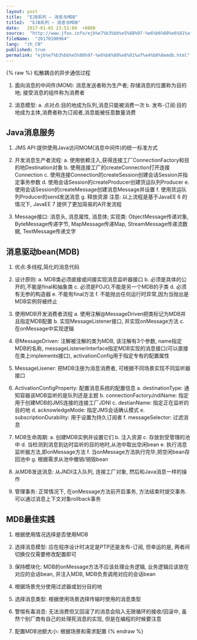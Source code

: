 ```yaml
---
layout: post
title:  "EJB系列 – 消息与MDB"
title2:  "EJB系列 – 消息与MDB"
date:   2017-01-01 23:51:04  +0800
source:  "http://www.jfox.info/ejb%e7%b3%bb%e5%88%97-%e6%b6%88%e6%81%af%e4%b8%8emdb.html"
fileName:  "20170100964"
lang:  "zh_CN"
published: true
permalink: "ejb%e7%b3%bb%e5%88%97-%e6%b6%88%e6%81%af%e4%b8%8emdb.html"
---
```

{% raw %}
松散耦合的异步通信过程

1. 面向消息的中间件(MOM): 消息发送者称为生产者; 存储消息的位置称为目的地; 接受消息的组件称为消费者

 2. 消息模型: 
a. 点对点:目的地成为队列,消息只能被消费一次
b. 发布-订阅:目的地成为主体,消费者称为订阅者,消息能被任意数量消费 

##  Java消息服务 

 1. JMS API:提供使用Java访问MOM(消息中间件)的统一标准方式 

 2. 开发消息生产者流程:
a. 使用依赖注入,获得连接工厂ConnectionFactory和目的地Destination对象
b. 使用连接工厂的createConnection打开连接Connection
c. 使用连接Connection的createSession创建会话Session并指定事务参数
d. 使用会话Session的createProducer创建货运队列Producer
e. 使用会话Session的createMessage创建消息Message并设置
f. 使用货运队列Producer的send发送消息
g. 释放资源
注意: 以上流程是基于JavaEE 6 的情况下, JavaEE 7 提供了更加简易的A开发流程 

 3. Message接口: 消息头, 消息属性, 消息体; 实现类: ObjectMessage传递对象, ByteMessage传递字节, MapMessage传递Map, StreamMessage传递流数据, TextMessage传递文字 

##  消息驱动bean(MDB) 

 1. 优点:多线程,简化的消息代码 

 2. 设计原则: 
a. MDB类必须直接或间接实现消息监听器接口
b. 必须是具体的公开的,不能是final和抽象类
c. 必须是POJO,不能是另一个MDB的子类
d. 必须有无参的构造器
e. 不能有final方法
f. 不能抛出任何运行时异常,因为当抛出是MDB实例将被终止 

 3. 使用MDB开发消费者流程
a. 使用注解@MessageDriven把类标记为MDB并且指定MDB配置
b. 实现MessageListener接口, 并实现onMessage方法
c. 在onMessage中实现逻辑 

 4. @MessageDriven: 注解被注解的类为MDB, 该注解有3个参数, name指定MDB的名称, messageListenerInterface指定MDB实现的消息接口(可以直接在类上implements接口), activationConfig用于指定专有的配置属性 

 5. MessageLisener: 把MDB注册为消息消费者, 可根据不同场景实现不同监听器接口 

 6. ActivationConfigProperty: 配置消息系统的配置信息
a. destinationType: 通知容器该MDB监听的是队列还是主题
b. connectionFactoryJndiName: 指定用于创建MDB的JMS连接的连接工厂JDNI
c. destianName: 指定正在监听的目的地
d. acknowledgeMode: 指定JMS会话确认模式
e. subscriptionDurability: 用于设置为持久订阅者
f. messageSelector: 过滤消息 

 7. MDB生命周期:
a. 创建MDB实例并设置它们
b. 注入资源
c. 存放到受管理的池中
d. 当检测到消息到达时监听的目的地时,从池中取出空闲bean
e. 执行消息监听器方法,即onMessage方法
f. 当onMessage方法执行完毕,把空闲bean存回池中
g. 根据需求从池中撤销/销毁bean 

 8. 从MDB发送消息: 从JNDI注入队列, 连接工厂对象, 然后和Java消息一样的操作 

 9. 管理事务: 正常情况下, 在onMessage方法前开启事务, 方法结束时提交事务. 可以通过消息上下文对象rollback事务 

##  MDB最佳实践 

 1. 根据使用情况选择是否使用MDB 

 2. 选择消息模型: 应在程序设计时决定是PTP还是发布-订阅, 但幸运的是, 两者间切换仅仅需要修改配置即可 

 3. 保持模块化: MDB的onMessage方法不应该处理业务逻辑, 业务逻辑应该放在对应的会话bean, 并注入MDB, MDB负责调用对应的会话bean 

 4. 根据场景充分使用过滤器或划分目的地 

 5. 选择消息类型: 根据使用场景选择传输时使用的消息类型 

 6. 警惕有毒消息: 无法消费但又回滚了的消息会陷入无限循环的接收/回滚中, 虽然个别厂商有自己的处理死消息的实现, 但是在编程的时候要注意 

 7. 配置MDB池额大小: 根据场景和需求配置
{% endraw %}